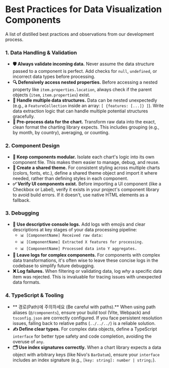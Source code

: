 # Best Practices for Data Visualization Components

A list of distilled best practices and observations from our development process.

### 1. Data Handling & Validation

-   **🛡️ Always validate incoming data.** Never assume the data structure passed to a component is perfect. Add checks for `null`, `undefined`, or incorrect data types before processing.
-   **🔍 Defensively access nested properties.** Before accessing a nested property like `item.properties.location`, always check if the parent objects (`item`, `item.properties`) exist.
-   **🧬 Handle multiple data structures.** Data can be nested unexpectedly (e.g., a `FeatureCollection` inside an array: `[ {features: [...]} ]`). Write data extraction logic that can handle multiple potential structures gracefully.
-   **🔧 Pre-process data for the chart.** Transform raw data into the exact, clean format the charting library expects. This includes grouping (e.g., by month, by country), averaging, or counting.

### 2. Component Design

-   **🧩 Keep components modular.** Isolate each chart's logic into its own component file. This makes them easier to manage, debug, and reuse.
-   **🎨 Create a shared theme.** For consistent styling across multiple charts (colors, fonts, etc.), define a shared theme object and import it where needed, rather than defining styles in each component.
-   **✅ Verify UI components exist.** Before importing a UI component (like a Checkbox or Label), verify it exists in your project's component library to avoid build errors. If it doesn't, use native HTML elements as a fallback.

### 3. Debugging

-   **🐛 Use descriptive console logs.** Add logs with emojis and clear descriptions at key stages of your data processing pipeline:
    -   `📊 [ComponentName] Received raw data:`
    -   `📊 [ComponentName] Extracted X features for processing.`
    -   `📊 [ComponentName] Processed data into Y aggregates.`
-   **🤔 Leave logs for complex components.** For components with complex data transformations, it's often wise to leave these concise logs in the codebase to simplify future debugging.
-   **❌ Log failures.** When filtering or validating data, log *why* a specific data item was rejected. This is invaluable for tracing issues with unexpected data formats.

### 4. TypeScript & Tooling

-   ** 경로(Path)에 주의하세요 (Be careful with paths).** When using path aliases (`@/components`), ensure your build tool (Vite, Webpack) and `tsconfig.json` are correctly configured. If you face persistent resolution issues, falling back to relative paths (`../../../`) is a reliable solution.
-   **✍️ Define clear types.** For complex data objects, define a TypeScript `interface` for better type safety and code completion, avoiding the overuse of `any`.
-   **🗂️ Use index signatures correctly.** When a chart library expects a data object with arbitrary keys (like Nivo's `BarDatum`), ensure your `interface` includes an index signature (e.g., `[key: string]: number | string;`).
